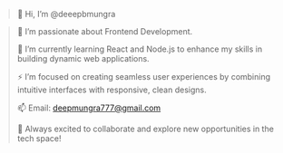  > 👋 Hi, I’m @deeepbmungra
 
 > 👀 I’m passionate about Frontend Development.
> 
 > 🌱 I’m currently learning React and Node.js to enhance my skills in building dynamic web applications.
> 
 > ⚡ I’m focused on creating seamless user experiences by combining intuitive interfaces with responsive, clean designs.
> 
 > 📫 Email: deepmungra777@gmail.com
> 
 > 🚀 Always excited to collaborate and explore new opportunities in the tech space!

  
<!---
DeepbMungra/DeepbMungra is a ✨ special ✨ repository because its `README.md` (this file) appears on your GitHub profile.
You can click the Preview link to take a look at your changes.
--->
